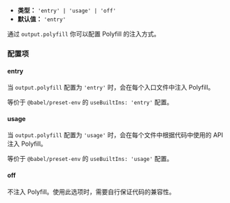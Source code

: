 - **类型：** `'entry' | 'usage' | 'off'`
- **默认值：** `'entry'`

通过 `output.polyfill` 你可以配置 Polyfill 的注入方式。

### 配置项

#### entry

当 `output.polyfill` 配置为 `'entry'` 时，会在每个入口文件中注入 Polyfill。

等价于 `@babel/preset-env` 的 `useBuiltIns: 'entry'` 配置。

#### usage

当 `output.polyfill` 配置为 `'usage'` 时，会在每个文件中根据代码中使用的 API 注入 Polyfill。

等价于 `@babel/preset-env` 的 `useBuiltIns: 'usage'` 配置。

#### off

不注入 Polyfill。使用此选项时，需要自行保证代码的兼容性。
